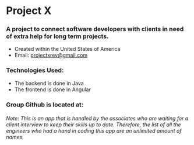 # Project X

### A project to connect software developers with clients in need of extra help for long term projects.
 * Created within the United States of America
 * Email: projectxrev@gmail.com

### Technologies Used:
* The backend is done in Java
* The frontend is done in Angular

### Group Github is located at: 

###### Note: This is an app that is handled by the associates who are waiting for a client interview to keep their skills up to date. Therefore, the list of all the engineers who had a hand in coding this app are an unlimited amount of names.
